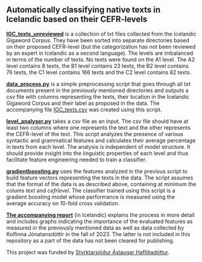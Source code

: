 ## **Automatically classifying native texts in Icelandic based on their CEFR-levels**

**[IGC_texts_unreviewed](https://github.com/steinunnfridriks/CEFR_firstlanguage_classification/tree/main/IGC_texts_unreviewed)** is a collection of txt files collected from the Icelandic Gigaword Corpus. They have been sorted into separate directories based on their proposed CEFR-level (but the categorization has not been reviewed by an expert in Icelandic as a second language). The levels are imbalanced in terms of the number of texts. No texts were found on the A1 level. The A2 level contains 8 texts, the B1 level contains 23 texts, the B2 level contains 76 texts, the C1 level contains 166 texts and the C2 level contains 82 texts. 

**[data_process.py](https://github.com/steinunnfridriks/CEFR_firstlanguage_classification/blob/main/data_process.py)** is a simple preprocessing script that goes through all txt documents present in the previously mentioned directories and outputs a csv file with columns representing the texts, their location in the Icelandic Gigaword Corpus and their label as proposed in the data. The accompanying file [IGC_texts.csv](https://github.com/steinunnfridriks/CEFR_firstlanguage_classification/blob/main/IGC_texts.csv) was created using this script. 

**[level_analyser.py](https://github.com/steinunnfridriks/CEFR_firstlanguage_classification/blob/main/data_process.py)** takes a csv file as an input. The csv file should have at least two columns where one represents the text and the other represents the CEFR-level of the text. This script analyzes the presence of various syntactic and grammatical features and calculates their average percentage in texts from each level. The analysis is independent of model structure. It should provide insight into the linguistic properties of each level and thus facilitate feature engineering needed to train a classifier.

**[gradientboosting.py](https://github.com/steinunnfridriks/CEFR_firstlanguage_classification/blob/main/gradientboosting.py)** uses the features analyzed in the previous script to build feature vectors representing the texts in the data. The script assumes that the format of the data is as described above, containing at minimum the colums _text_ and _cefrlevel_. The classifier trained using this script is a gradient boosting model whose performance is measured using the average accuracy on 10-fold cross validation.

**[The accompanying report](https://github.com/steinunnfridriks/CEFR_firstlanguage_classification/blob/main/cefrsk%C3%BDrsla.pdf)** (in Icelandic) explains the process in more detail and includes graphs indicating the importance of the evaluated features as measured in the previously mentioned data as well as data collected by Kolfinna Jónatansdóttir in the fall of 2023. The latter is not included in this repository as a part of the data has not been cleared for publishing. 

This project was funded by [Styrktarsjóður Áslaugar Hafliðadóttur](https://sjodir.hi.is/styrktarsjodur_aslaugar_haflidadottur).
